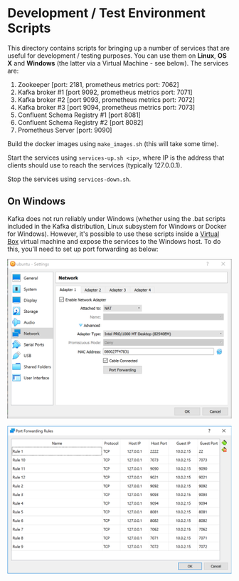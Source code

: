 # Development / Test Environment Scripts

This directory contains scripts for bringing up a number of services that are useful for development / testing purposes. You can use them on **Linux**, **OS X** and **Windows** (the latter via a Virtual Machine - see below). The services are:

1. Zookeeper [port: 2181, prometheus metrics port: 7062]
2. Kafka broker #1 [port 9092, prometheus metrics port: 7071]
3. Kafka broker #2 [port 9093, prometheus metrics port: 7072]
4. Kafka broker #3 [port 9094, prometheus metrics port: 7073]
5. Confluent Schema Registry #1 [port 8081]
6. Confluent Schema Registry #2 [port 8082]
7. Prometheus Server [port: 9090]

Build the docker images using `make_images.sh` (this will take some time).

Start the services using `services-up.sh <ip>`, where IP is the address that clients
should use to reach the services (typically 127.0.0.1).

Stop the services using `services-down.sh`.


## On Windows

Kafka does not run reliably under Windows (whether using the .bat scripts included in
the Kafka distribution, Linux subsystem for Windows or Docker for Windows). However, it's
possible to use these scripts inside a [Virtual Box](https://www.virtualbox.org/wiki/Downloads)
virtual machine and expose the services to the Windows host. To do this, you'll need to set up
port forwarding as below:

![network settings dialog](images/network-settings.png)

![port forwarding dialog](images/port-forwarding.png)
